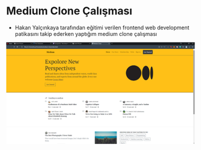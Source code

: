 # Medium Clone Çalışması

- Hakan Yalçınkaya tarafından eğitimi verilen frontend web development patikasını takip ederken yaptığım medium clone çalışması

![Medium Clone](medium-clone.png)

